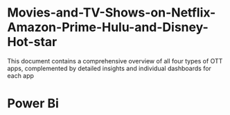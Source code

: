 # Movies-and-TV-Shows-on-Netflix-Amazon-Prime-Hulu-and-Disney-Hot-star
This document contains a comprehensive overview of all four types of OTT apps, complemented by detailed insights and individual dashboards for each app
# Power Bi
